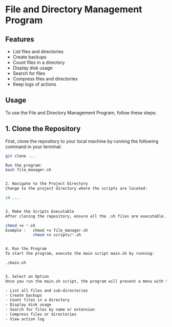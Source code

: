# File and Directory Management Program

## Features
- List files and directories
- Create backups
- Count files in a directory
- Display disk usage
- Search for files
- Compress files and directories
- Keep logs of actions


## Usage

To use the File and Directory Management Program, follow these steps:


## 1. **Clone the Repository**
First, clone the repository to your local machine by running the following command in your terminal:

```bash
git clone ...

Run the program:
bash file_manager.sh


2. Navigate to the Project Directory
Change to the project directory where the scripts are located:

cd ...


3. Make the Scripts Executable
After cloning the repository, ensure all the .sh files are executable. You can do this by running the following command:

chmod +x *.sh
Example :   chmod +x file_manager.sh
            chmod +x scripts/*.sh


4. Run the Program
To start the program, execute the main script main.sh by running:

./main.sh


5. Select an Option
Once you run the main.sh script, the program will present a menu with the following options:

- List all files and sub-directories
- Create backups
- Count files in a directory
- Display disk usage
- Search for files by name or extension
- Compress files or directories
- View action log